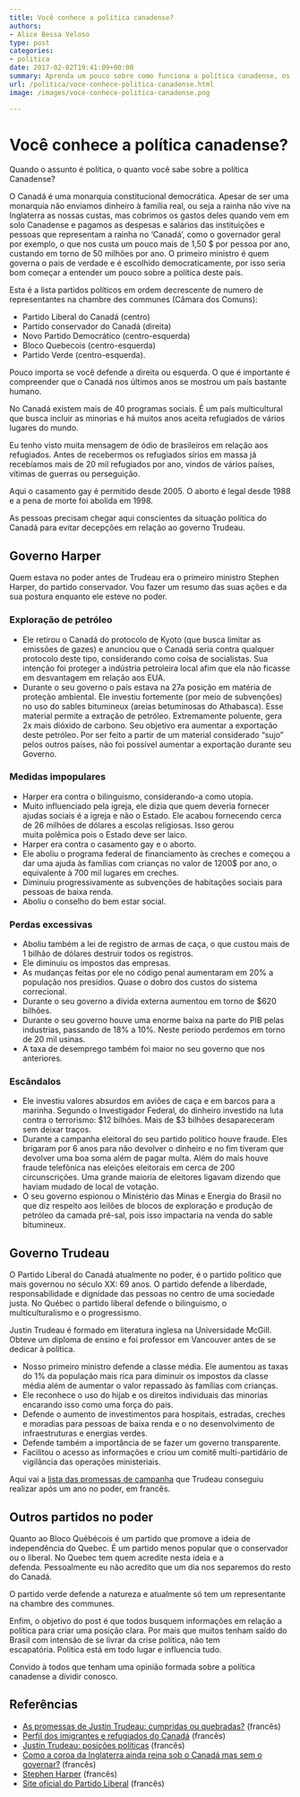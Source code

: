```yaml
---
title: Você conhece a política canadense?
authors:
- Alice Bessa Veloso
type: post
categories:
- politica
date: 2017-02-02T19:41:09+00:00
summary: Aprenda um pouco sobre como funciona a política canadense, os partidos políticos, as ações e repercussões dos governos Harper e Trudeau
url: /politica/voce-conhece-politica-canadense.html
image: /images/voce-conhece-politica-canadense.png

---
```

# Você conhece a política canadense?

Quando o assunto é política, o quanto você sabe sobre a política Canadense?

O Canadá é uma monarquia constitucional democrática. Apesar de ser uma monarquia não enviamos dinheiro à família real, ou seja a rainha não vive na Inglaterra as nossas custas, mas cobrimos os gastos deles quando vem em solo Canadense e pagamos as despesas e salários das instituições e pessoas que representam a rainha no &#8216;Canadá&#8217;, como o governador geral por exemplo, o que nos custa um pouco mais de 1,50 $ por pessoa por ano, custando em torno de 50 milhões por ano. O primeiro ministro é quem governa o pais de verdade e é escolhido democraticamente, por isso seria bom começar a entender um pouco sobre a política deste pais.

Esta é a lista partidos políticos em ordem decrescente de numero de representantes na chambre des communes (Câmara dos Comuns):

  * Partido Liberal do Canadá (centro)
  * Partido conservador do Canadá (direita)
  * Novo Partido Democrático (centro-esquerda)
  * Bloco Quebecois (centro-esquerda)
  * Partido Verde (centro-esquerda).

Pouco importa se você defende a direita ou esquerda. O que é importante é compreender que o Canadá nos últimos anos se mostrou um país bastante humano.

No Canadá existem mais de 40 programas sociais. É um país multicultural que busca incluir as minorias e há muitos anos aceita refugiados de vários lugares do mundo.

Eu tenho visto muita mensagem de ódio de brasileiros em relação aos refugiados. Antes de recebermos os refugiados sírios em massa já recebíamos mais de 20 mil refugiados por ano, vindos de vários países, vítimas de guerras ou perseguição.

Aqui o casamento gay é permitido desde 2005. O aborto é legal desde 1988 e a pena de morte foi abolida em 1998.

As pessoas precisam chegar aqui conscientes da situação política do Canadá para evitar decepções em relação ao governo Trudeau.

## Governo Harper

Quem estava no poder antes de Trudeau era o primeiro ministro Stephen Harper, do partido conservador. Vou fazer um resumo das suas ações e da sua postura enquanto ele esteve no poder.

### Exploração de petróleo

  * Ele retirou o Canadá do protocolo de Kyoto (que busca limitar as emissões de gazes) e anunciou que o Canadá seria contra qualquer protocolo deste tipo, considerando como coisa de socialistas. Sua intenção foi proteger a indústria petroleira local afim que ela não ficasse em desvantagem em relação aos EUA.
  * Durante o seu governo o país estava na 27a posição em matéria de proteção ambiental. Ele investiu fortemente (por meio de subvenções) no uso do sables bitumineux (areias betuminosas do Athabasca). Esse material permite a extração de petróleo. Extremamente poluente, gera 2x mais dióxido de carbono. Seu objetivo era aumentar a exportação deste petróleo. Por ser feito a partir de um material considerado &#8220;sujo&#8221; pelos outros países, não foi possível aumentar a exportação durante seu Governo.

### Medidas impopulares

  * Harper era contra o bilinguismo, considerando-a como utopia.
  * Muito influenciado pela igreja, ele dizia que quem deveria fornecer ajudas sociais é a igreja e não o Estado. Ele acabou fornecendo cerca de 26 milhões de dólares a escolas religiosas. Isso gerou muita polêmica pois o Estado deve ser laico.
  * Harper era contra o casamento gay e o aborto.
  * Ele aboliu o programa federal de financiamento às creches e começou a dar uma ajuda às famílias com crianças no valor de 1200$ por ano, o equivalente à 700 mil lugares em creches.
  * Diminuiu progressivamente as subvenções de habitações sociais para pessoas de baixa renda.
  * Aboliu o conselho do bem estar social.

### Perdas excessivas

  * Aboliu também a lei de registro de armas de caça, o que custou mais de 1 bilhão de dólares destruir todos os registros.
  * Ele diminuiu os impostos das empresas.
  * As mudanças feitas por ele no código penal aumentaram em 20% a população nos presídios. Quase o dobro dos custos do sistema correcional.
  * Durante o seu governo a dívida externa aumentou em torno de $620 bilhões.
  * Durante o seu governo houve uma enorme baixa na parte do PIB pelas industrias, passando de 18% a 10%. Neste período perdemos em torno de 20 mil usinas.
  * A taxa de desemprego também foi maior no seu governo que nos anteriores.

### Escândalos

  * Ele investiu valores absurdos em aviões de caça e em barcos para a marinha. Segundo o Investigador Federal, do dinheiro investido na luta contra o terrorismo: $12 bilhões. Mais de $3 bilhões desapareceram sem deixar traços.
  * Durante a campanha eleitoral do seu partido político houve fraude. Eles brigaram por 6 anos para não devolver o dinheiro e no fim tiveram que devolver uma boa soma além de pagar multa. Além do mais houve fraude telefônica nas eleições eleitorais em cerca de 200 circunscrições. Uma grande maioria de eleitores ligavam dizendo que haviam mudado de local de votação.
  * O seu governo espionou o Ministério das Minas e Energia do Brasil no que diz respeito aos leilões de blocos de exploração e produção de petróleo da camada pré-sal, pois isso impactaria na venda do sable bitumineux.

## Governo Trudeau

O Partido Liberal do Canadá atualmente no poder, é o partido politico que mais governou no século XX: 69 anos. O partido defende a liberdade, responsabilidade e dignidade das pessoas no centro de uma sociedade justa. No Québec o partido liberal defende o bilinguismo, o multiculturalismo e o progressismo.

Justin Trudeau é formado em literatura inglesa na Universidade McGill. Obteve um diploma de ensino e foi professor em Vancouver antes de se dedicar à política.

  * Nosso primeiro ministro defende a classe média. Ele aumentou as taxas do 1% da população mais rica para diminuir os impostos da classe média além de aumentar o valor repassado às famílias com crianças.
  * Ele reconhece o uso do hijab e os direitos individuais das minorias encarando isso como uma força do pais.
  * Defende o aumento de investimentos para hospitais, estradas, creches e moradias para pessoas de baixa renda e o no desenvolvimento de infraestruturas e energias verdes.
  * Defende também a importância de se fazer um governo transparente.
  * Facilitou o acesso as informações e criou um comitê multi-partidário de vigilância das operações ministeriais.

Aqui vai a <a href="http://www.lapresse.ca/actualites/politique/politique-canadienne/201610/19/01-5031971-les-promesses-de-justin-trudeau-remplies-ou-brisees.php" target="_blank">lista das promessas de campanha</a> que Trudeau conseguiu realizar após um ano no poder, em francês.

## Outros partidos no poder

Quanto ao Bloco Québécois é um partido que promove a ideia de independência do Quebec. É um partido menos popular que o conservador ou o liberal. No Quebec tem quem acredite nesta ideia e a defenda. Pessoalmente eu não acredito que um dia nos separemos do resto do Canadá.

O partido verde defende a natureza e atualmente só tem um representante na chambre des communes.

Enfim, o objetivo do post é que todos busquem informações em relação a política para criar uma posição clara. Por mais que muitos tenham saído do Brasil com intensão de se livrar da crise política, não tem escapatória. Política está em todo lugar e influencia tudo.

Convido à todos que tenham uma opinião formada sobre a política canadense a dividir conosco.

## Referências

  * <a href="http://www.lapresse.ca/actualites/politique/politique-canadienne/201610/19/01-5031971-les-promesses-de-justin-trudeau-remplies-ou-brisees.php" target="_blank">As promessas de Justin Trudeau: cumpridas ou quebradas?</a> (francês)
  * <a href="http://www.enfantsneocanadiens.ca/care/overview" target="_blank">Perfil dos imigrantes e refugiados do Canadá</a> (francês)
  * <a href="https://fr.wikipedia.org/wiki/Justin_Trudeau#Positions_politiques" target="_blank">Justin Trudeau: posições políticas</a> (francês)
  * <a href="http://www.rcinet.ca/fr/2014/03/23/pourquoi-une-reine-dangleterre-dirige-t-elle-encore-les-destinees-democratiques-dun-pays-comme-le-canada/" target="_blank">Como a coroa da Inglaterra ainda reina sob o Canadá mas sem o governar?</a> (francês)
  * <a href="https://fr.wikipedia.org/wiki/Stephen_Harper" target="_blank">Stephen Harper</a> (francês)
  * <a href="https://www.liberal.ca/fr/" target="_blank">Site oficial do Partido Liberal</a> (francês)